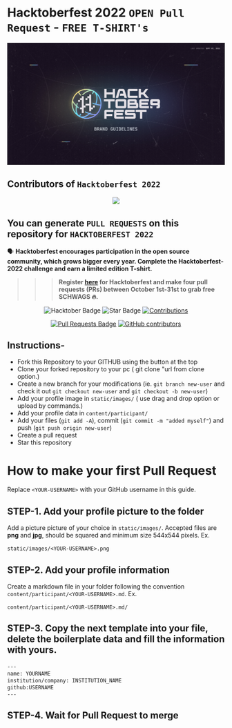 # Hacktoberfest 2022 `OPEN Pull Request` - `FREE T-SHIRT's`
![Hacktoberfest 2021](static/logo.png)

## Contributors of `Hacktoberfest 2022`

<div align="center">

<a href="https://github.com/jvm-coder/Hacktoberfest2022_jvm-coder/graphs/contributors">
  <img src="https://contrib.rocks/image?repo=jvm-coder/Hacktoberfest2022_jvm-coder" />
</a>
  
</div>

## You can generate `PULL REQUESTS` on this repository for `HACKTOBERFEST 2022`

🗣 **Hacktoberfest encourages participation in the open source community, which grows bigger every year. Complete the Hacktoberfest-2022 challenge and earn a limited edition T-shirt.**

>>> **Register [here](https://hacktoberfest.digitalocean.com) for Hacktoberfest and make four pull requests (PRs) between October 1st-31st to grab free SCHWAGS 🔥.**

<div align="center">

<img src="https://img.shields.io/badge/hacktoberfest-2022-blueviolet" alt="Hacktober Badge"/>
 <img src="https://img.shields.io/static/v1?label=%F0%9F%8C%9F&message=If%20Useful&style=style=flat&color=BC4E99" alt="Star Badge"/>
 <a href="https://github.com/jvm-coder" ><img src="https://img.shields.io/badge/Contributions-welcome-violet.svg?style=flat&logo=git" alt="Contributions" /></a>

<a href="https://github.com/jvm-coder/Hacktoberfest2022_jvm-coder/pulls"><img src="https://img.shields.io/github/issues-pr/jvm-coder/Hacktoberfest2022_jvm-coder" alt="Pull Requests Badge"/></a>
<a href="https://github.com/jvm-coder/Hacktoberfest2022_jvm-coder/graphs/contributors"><img alt="GitHub contributors" src="https://img.shields.io/github/contributors/jvm-coder/Hacktoberfest2022_jvm-coder?color=2b9348"></a>
<a href="https://github.com/jvm-coder/Hacktoberfest2022_jvm-coder/blob/master/LICENSE"></a>

</div>

## Instructions-

- Fork this Repository to your GITHUB using the button at the top
- Clone your forked repository to your pc ( git clone "url from clone option.)
- Create a new branch for your modifications (ie. `git branch new-user` and check it out `git checkout new-user` and `git checkout -b new-user`)
- Add your profile image in `static/images/` ( use drag and drop option or upload by commands.)
- Add your profile data in `content/participant/`
- Add your files (`git add -A`), commit (`git commit -m "added myself"`) and push (`git push origin new-user`)
- Create a pull request
- Star this repository

# How to make your first Pull Request

Replace `<YOUR-USERNAME>` with your GitHub username in this guide.

## STEP-1. Add your profile picture to the folder

Add a picture picture of your choice in `static/images/`. Accepted files are **png** and **jpg**, should be squared and minimum size 544x544 pixels. Ex.

```
static/images/<YOUR-USERNAME>.png
```


## STEP-2. Add your profile information

Create a markdown file in your folder following the convention `content/participant/<YOUR-USERNAME>.md`. Ex.

```
content/participant/<YOUR-USERNAME>.md/
```

## STEP-3. Copy the next template into your file, delete the boilerplate data and fill the information with yours.

```
---
name: YOURNAME
institution/company: INSTITUTION_NAME
github:USERNAME
---
```

## STEP-4. Wait for Pull Request to merge
